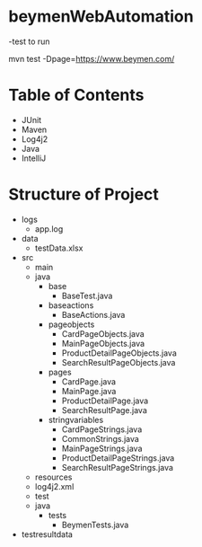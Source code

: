 # beymenWebAutomation
  -test to run
  
  mvn test -Dpage=https://www.beymen.com/


# Table of Contents
* JUnit
* Maven
* Log4j2
* Java
* IntelliJ

# Structure of Project
- logs
  - app.log
- data
  - testData.xlsx
- src
  - main
   - java
     - base
       - BaseTest.java
     - baseactions
       - BaseActions.java
     - pageobjects
       - CardPageObjects.java
       - MainPageObjects.java
       - ProductDetailPageObjects.java
       - SearchResultPageObjects.java
     - pages
       - CardPage.java
       - MainPage.java
       - ProductDetailPage.java
       - SearchResultPage.java
     - stringvariables
       - CardPageStrings.java
       - CommonStrings.java
       - MainPageStrings.java
       - ProductDetailPageStrings.java
       - SearchResultPageStrings.java
  - resources
   - log4j2.xml
  - test
   - java
     - tests
       - BeymenTests.java
- testresultdata
